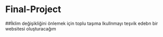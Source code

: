 # Final-Project

##İklim değişikliğini önlemek için toplu taşıma lkullnmayı teşvik edebn bir websitesi oluşturacağım
